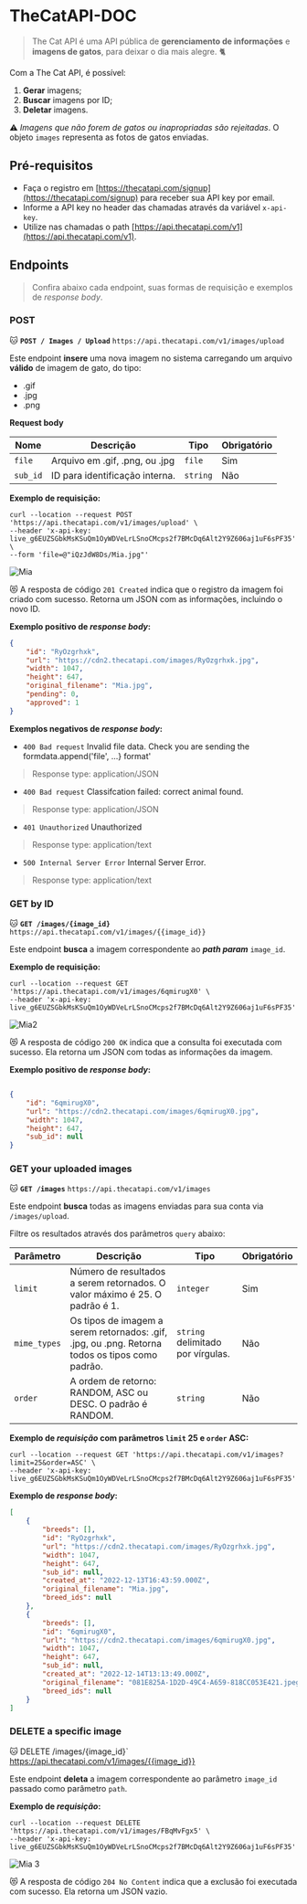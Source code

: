 # TheCatAPI-DOC

>
> The Cat API é uma API pública de **gerenciamento de informações** e **imagens de gatos**, para deixar o dia mais alegre. 🐈

Com a The Cat API, é possível: 

1. **Gerar** imagens;
2. **Buscar** imagens por ID;
3. **Deletar** imagens.

⚠️ _Imagens que não forem de gatos ou inapropriadas são rejeitadas_. O objeto `images` representa as fotos de gatos enviadas.

## Pré-requisitos

- Faça o registro em [https://thecatapi.com/signup](https://thecatapi.com/signup) para receber sua API key por email.
- Informe a API key no header das chamadas através da variável `x-api-key`.
- Utilize nas chamadas o path [https://api.thecatapi.com/v1](https://api.thecatapi.com/v1).

## Endpoints

>
> Confira abaixo cada endpoint, suas formas de requisição e exemplos de _response body_. 

### POST

🐱 **`POST / Images / Upload`** `https://api.thecatapi.com/v1/images/upload`

Este endpoint **insere** uma nova imagem no sistema carregando um arquivo **válido** de imagem de gato, do tipo:

- .gif
- .jpg
- .png

**Request body**

| Nome | Descrição | Tipo | Obrigatório |
|------|-----------|------|-------------|
| `file` | Arquivo em .gif, .png, ou .jpg | `file` | Sim |
| `sub_id` | ID para identificação interna. | `string` | Não |


**Exemplo de requisição:** 

```
curl --location --request POST 'https://api.thecatapi.com/v1/images/upload' \
--header 'x-api-key: live_g6EUZSGbkMsKSuQm1OyWDVeLrLSnoCMcps2f7BMcDq6Alt2Y9Z606aj1uF6sPF35' \
--form 'file=@"iQzJdW8Ds/Mia.jpg"'
```

![Mia](https://user-images.githubusercontent.com/105396649/207432035-c638a387-f243-4983-8af5-fcf7e0c94011.jpg)

😻 A resposta de código `201 Created` indica que o registro da imagem foi criado com sucesso. Retorna um JSON com as informações, incluindo o novo ID.

**Exemplo positivo de _response body_:**

``` json
{
    "id": "RyOzgrhxk",    
    "url": "https://cdn2.thecatapi.com/images/RyOzgrhxk.jpg",   
    "width": 1047,    
    "height": 647,    
    "original_filename": "Mia.jpg",    
    "pending": 0,    
    "approved": 1  
}
```

**Exemplos negativos de _response body_:**

-  `400 Bad request` Invalid file data. Check you are sending the formdata.append('file', ...} format'
> Response type: application/JSON

-  `400 Bad request` Classifcation failed: correct animal found. 
> Response type: application/JSON

-  `401 Unauthorized` Unauthorized
> Response type: application/text

-  `500 Internal Server Error` Internal Server Error. 
> Response type: application/text

### GET by ID

🐱 **`GET /images/{image_id}`** `https://api.thecatapi.com/v1/images/{{image_id}}`

Este endpoint **busca** a imagem correspondente ao **_path param_** `image_id`.

**Exemplo de requisição:** 

```
curl --location --request GET 'https://api.thecatapi.com/v1/images/6qmirugX0' \
--header 'x-api-key: live_g6EUZSGbkMsKSuQm1OyWDVeLrLSnoCMcps2f7BMcDq6Alt2Y9Z606aj1uF6sPF35'
```

![Mia2](https://user-images.githubusercontent.com/105396649/207641262-48edba35-f423-4835-84ce-7f9109237485.jpg)

😻 A resposta de código `200 OK` indica que a consulta foi executada com sucesso. Ela retorna um JSON com todas as informações da imagem.

**Exemplo positivo de _response body_:**

``` json

{
    "id": "6qmirugX0",
    "url": "https://cdn2.thecatapi.com/images/6qmirugX0.jpg",
    "width": 1047,
    "height": 647,
    "sub_id": null
}

```

### GET your uploaded images 

🐱 **`GET /images`** `https://api.thecatapi.com/v1/images`

Este endpoint **busca** todas as imagens enviadas para sua conta via `/images/upload`.

Filtre os resultados através dos parâmetros `query` abaixo:

| Parâmetro |    Descrição      | Tipo | Obrigatório |
|------------|--------------------|------|------------|
| `limit`  | Número de resultados a serem retornados. O valor máximo é 25. O padrão é 1. | `integer` | Sim |
| `mime_types` | Os tipos de imagem a serem retornados: .gif, .jpg, ou .png. Retorna todos os tipos como padrão. | `string` delimitado por vírgulas. | Não |
| `order` | A ordem de retorno: RANDOM, ASC ou DESC. O padrão é RANDOM. | `string` | Não  |

**Exemplo de _requisição_ com parâmetros `limit` 25 e `order` ASC:**

``` 
curl --location --request GET 'https://api.thecatapi.com/v1/images?limit=25&order=ASC' \
--header 'x-api-key: live_g6EUZSGbkMsKSuQm1OyWDVeLrLSnoCMcps2f7BMcDq6Alt2Y9Z606aj1uF6sPF35'
```

**Exemplo de _response body_:**

``` json
[
    {
        "breeds": [],
        "id": "RyOzgrhxk",
        "url": "https://cdn2.thecatapi.com/images/RyOzgrhxk.jpg",
        "width": 1047,
        "height": 647,
        "sub_id": null,
        "created_at": "2022-12-13T16:43:59.000Z",
        "original_filename": "Mia.jpg",
        "breed_ids": null
    },
    {
        "breeds": [],
        "id": "6qmirugX0",
        "url": "https://cdn2.thecatapi.com/images/6qmirugX0.jpg",
        "width": 1047,
        "height": 647,
        "sub_id": null,
        "created_at": "2022-12-14T13:13:49.000Z",
        "original_filename": "081E825A-1D2D-49C4-A659-818CC053E421.jpeg",
        "breed_ids": null
    }
]

```

### DELETE a specific image 

🐱 DELETE /images/{image_id}` https://api.thecatapi.com/v1/images/{{image_id}}

Este endpoint **deleta** a imagem correspondente ao parâmetro `image_id` passado como parâmetro `path`.

**Exemplo de _requisição_:**

``` 
curl --location --request DELETE 'https://api.thecatapi.com/v1/images/FBqMvFgx5' \
--header 'x-api-key: live_g6EUZSGbkMsKSuQm1OyWDVeLrLSnoCMcps2f7BMcDq6Alt2Y9Z606aj1uF6sPF35'
``` 

![Mia 3](https://user-images.githubusercontent.com/105396649/207685891-74ba01fd-4ff1-4953-a095-41d839b3c02c.jpg)


😻 A resposta de código `204 No Content` indica que a exclusão foi executada com sucesso. Ela retorna um JSON vazio.
